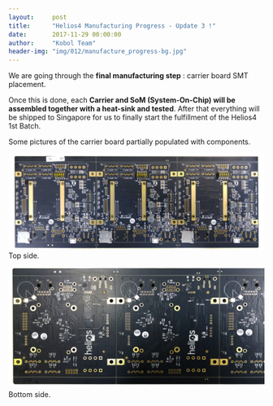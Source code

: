 ```yaml
---
layout:     post
title:      "Helios4 Manufacturing Progress - Update 3 !"
date:       2017-11-29 00:00:00
author:     "Kobol Team"
header-img: "img/012/manufacture_progress-bg.jpg"
---
```


We are going through the **final manufacturing step** : carrier board SMT placement.

Once this is done, each **Carrier and SoM (System-On-Chip) will be assembled together with a heat-sink and tested**. After that everything will be shipped to Singapore for us to finally start the fulfillment of the Helios4 1st Batch.

Some pictures of the carrier board partially populated with components.

![Carrier Manufacturing](/img/012/carrier1.jpg) Top side.

![Carrier Manufacturing](/img/012/carrier2.jpg) Bottom side.
